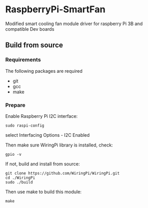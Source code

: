 # RaspberryPi-SmartFan
Modified smart cooling fan module driver for raspberry Pi 3B and compatible Dev boards

## Build from source
### Requirements
The following packages are required
* git
* gcc
* make
### Prepare
Enable Raspberry Pi I2C interface:
```shell
sudo raspi-config
```
select Interfacing Options - I2C Enabled

Then make sure WiringPi library is installed, check:
```shell
gpio -v
```
If not, build and install from source:
```shell
git clone https://github.com/WiringPi/WiringPi.git
cd ./WiringPi
sudo ./build
```
Then use make to build this module:
```shell
make
```